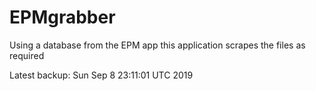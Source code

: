 # EPMgrabber
Using a database from the EPM app this application scrapes the files as required


Latest backup: Sun Sep 8 23:11:01 UTC 2019
